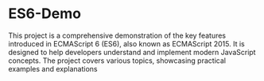 # ES6-Demo
This project is a comprehensive demonstration of the key features introduced in ECMAScript 6 (ES6), also known as ECMAScript 2015. It is designed to help developers understand and implement modern JavaScript concepts. The project covers various topics, showcasing practical examples and explanations
